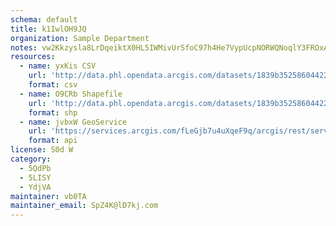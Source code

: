 ```yaml
---
schema: default
title: k1IwlOH9JQ 
organization: Sample Department 
notes: vw2Kkzysla8LrDqeiktX0HL5IWMivUrSfoC97h4He7VypUcpNORWQNoqlY3FROxA4B6j0JPTI EzGmGPD3X2c6VYxhgAfda1gbwF 
resources:
  - name: yxKis CSV
    url: 'http://data.phl.opendata.arcgis.com/datasets/1839b35258604422b0b520cbb668df0d_0.csv'
    format: csv
  - name: O9CRb Shapefile
    url: 'http://data.phl.opendata.arcgis.com/datasets/1839b35258604422b0b520cbb668df0d_0.zip'
    format: shp
  - name: jvbxW GeoService
    url: 'https://services.arcgis.com/fLeGjb7u4uXqeF9q/arcgis/rest/services/Air_Monitoring_Stations/FeatureServer/0/query'
    format: api
license: S0d W 
category:
  - 5QdPb 
  - 5LISY 
  - YdjVA 
maintainer: vb0TA  
maintainer_email: SpZ4K@lD7kj.com
---
```

